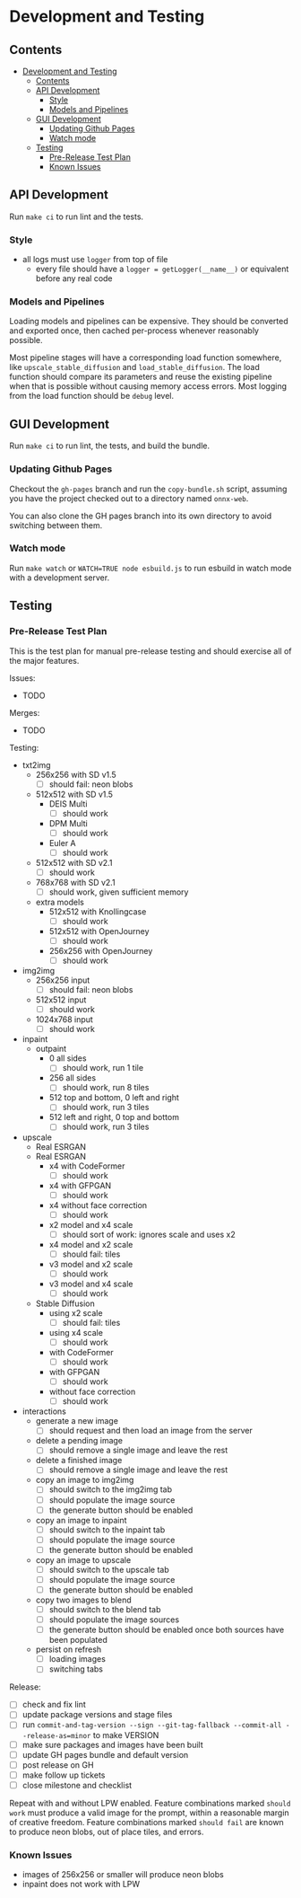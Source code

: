 # Development and Testing

## Contents

- [Development and Testing](#development-and-testing)
  - [Contents](#contents)
  - [API Development](#api-development)
    - [Style](#style)
    - [Models and Pipelines](#models-and-pipelines)
  - [GUI Development](#gui-development)
    - [Updating Github Pages](#updating-github-pages)
    - [Watch mode](#watch-mode)
  - [Testing](#testing)
    - [Pre-Release Test Plan](#pre-release-test-plan)
    - [Known Issues](#known-issues)

## API Development

Run `make ci` to run lint and the tests.

### Style

- all logs must use `logger` from top of file
  - every file should have a `logger = getLogger(__name__)` or equivalent before any real code

### Models and Pipelines

Loading models and pipelines can be expensive. They should be converted and exported once, then cached per-process
whenever reasonably possible.

Most pipeline stages will have a corresponding load function somewhere, like `upscale_stable_diffusion` and `load_stable_diffusion`. The load function should compare its parameters and reuse the existing pipeline when
that is possible without causing memory access errors. Most logging from the load function should be `debug` level.

## GUI Development

Run `make ci` to run lint, the tests, and build the bundle.

### Updating Github Pages

Checkout the `gh-pages` branch and run the `copy-bundle.sh` script, assuming you have the project
checked out to a directory named `onnx-web`.

You can also clone the GH pages branch into its own directory to avoid switching between them.

### Watch mode

Run `make watch` or `WATCH=TRUE node esbuild.js` to run esbuild in watch mode with a development server.

## Testing

### Pre-Release Test Plan

This is the test plan for manual pre-release testing and should exercise all of the major features.

Issues:

- TODO

Merges:

- TODO

Testing:

- txt2img
  - 256x256 with SD v1.5
    - [ ] should fail: neon blobs
  - 512x512 with SD v1.5
    - DEIS Multi
      - [ ] should work
    - DPM Multi
      - [ ] should work
    - Euler A
      - [ ] should work
  - 512x512 with SD v2.1
    - [ ] should work
  - 768x768 with SD v2.1
    - [ ] should work, given sufficient memory
  - extra models
    - 512x512 with Knollingcase
      - [ ] should work
    - 512x512 with OpenJourney
      - [ ] should work
    - 256x256 with OpenJourney
      - [ ] should work
- img2img
  - 256x256 input
    - [ ] should fail: neon blobs
  - 512x512 input
    - [ ] should work
  - 1024x768 input
    - [ ] should work
- inpaint
  - outpaint
    - 0 all sides
      - [ ] should work, run 1 tile
    - 256 all sides
      - [ ] should work, run 8 tiles
    - 512 top and bottom, 0 left and right
      - [ ] should work, run 3 tiles
    - 512 left and right, 0 top and bottom
      - [ ] should work, run 3 tiles
- upscale
  - Real ESRGAN
  - Real ESRGAN
    - x4 with CodeFormer
      - [ ] should work
    - x4 with GFPGAN
      - [ ] should work
    - x4 without face correction
      - [ ] should work
    - x2 model and x4 scale
      - [ ] should sort of work: ignores scale and uses x2
    - x4 model and x2 scale
      - [ ] should fail: tiles
    - v3 model and x2 scale
      - [ ] should work
    - v3 model and x4 scale
      - [ ] should work
  - Stable Diffusion
    - using x2 scale
      - [ ] should fail: tiles
    - using x4 scale
      - [ ] should work
    - with CodeFormer
      - [ ] should work
    - with GFPGAN
      - [ ] should work
    - without face correction
      - [ ] should work
- interactions
  - generate a new image
    - [ ] should request and then load an image from the server
  - delete a pending image
    - [ ] should remove a single image and leave the rest
  - delete a finished image
    - [ ] should remove a single image and leave the rest
  - copy an image to img2img
    - [ ] should switch to the img2img tab
    - [ ] should populate the image source
    - [ ] the generate button should be enabled
  - copy an image to inpaint
    - [ ] should switch to the inpaint tab
    - [ ] should populate the image source
    - [ ] the generate button should be enabled
  - copy an image to upscale
    - [ ] should switch to the upscale tab
    - [ ] should populate the image source
    - [ ] the generate button should be enabled
  - copy two images to blend
    - [ ] should switch to the blend tab
    - [ ] should populate the image sources
    - [ ] the generate button should be enabled once both sources have been populated
  - persist on refresh
    - [ ] loading images
    - [ ] switching tabs

Release:

- [ ] check and fix lint
- [ ] update package versions and stage files
- [ ] run `commit-and-tag-version --sign --git-tag-fallback --commit-all --release-as=minor` to make VERSION
- [ ] make sure packages and images have been built
- [ ] update GH pages bundle and default version
- [ ] post release on GH
- [ ] make follow up tickets
- [ ] close milestone and checklist

Repeat with and without LPW enabled. Feature combinations marked `should work` must produce a valid image for the
prompt, within a reasonable margin of creative freedom. Feature combinations marked `should fail` are known to produce
neon blobs, out of place tiles, and errors.

### Known Issues

- images of 256x256 or smaller will produce neon blobs
- inpaint does not work with LPW
